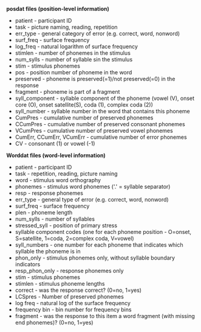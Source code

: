 **posdat files (position-level information)**
- patient - participant ID
- task - picture naming, reading, repetition
- err_type - general category of error (e.g. correct, word, nonword)
- surf_freq - surface frequency
- log_freq - natural logarithm of surface frequency
- stimlen - number of phonemes in the stimulus
- num_sylls - number of syllable sin the stimulus
- stim - stimulus phonemes
- pos - position number of phoneme in the word
- preserved - phoneme is preserved(=1)/not preserved(=0) in the response
- fragment - phoneme is part of a fragment
- syll_component - syllable component of the phoneme (vowel (V), onset core (O), onset satellite(S), coda (1), complex coda (2))
- syll_number - syllable number in the word that contains this phoneme
- CumPres - cumulative number of preserved phonemes
- CCumPres - cumulative number of preserved consonant phonemes
- VCumPres - cumulative number of preserved vowel phonemes
- CumErr, CCumErr, VCumErr - cumulative number of error phonemes
- CV - consonant (1) or vowel (-1)

**Worddat files (word-level information)**
- patient - participant ID
- task - repetition, reading, picture naming
- word - stimulus word orthography
- phonemes - stimulus word phonemes ('.' = syllable separator)
- resp - response phonemes
- err_type - general type of error (e.g. correct, word, nonword)
- surf_freq - surface frequency
- plen - phoneme length
- num_sylls - number of syllables
- stressed_syll - position of primary stress
- syllable component codes (one for each phoneme position - O=onset, S=satellite, 1=coda, 2=complex coda, V=vowel)
- syll_numbers - one number for each phoneme that indicates which syllable the phoneme is in
- phon_only - stimulus phonemes only, without syllable boundary indicators
- resp_phon_only - response phonemes only
- stim - stimulus phonemes
- stimlen - stimulus phoneme lengths
- correct - was the response correct? (0=no, 1=yes)
- LCSpres - Number of preserved phonemes
- log freq - natural log of the surface frequency
- frequency bin - bin number for frequency bins
- fragment - was the response to this item a word fragment (with missing end phonemes)? (0=no, 1=yes)